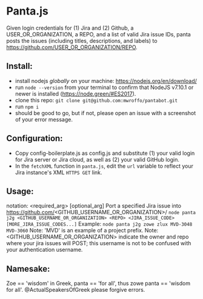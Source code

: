# Panta.js
Given login credentials for (1) Jira and (2) Github, a USER_OR_ORGANIZATION, a REPO, and a list of valid Jira issue IDs, panta posts the issues (including titles, descriptions, and labels) to https://github.com/USER_OR_ORGANIZATION/REPO.

## Install:
* install nodejs _globally_ on your machine: https://nodejs.org/en/download/
* run `node --version` from your terminal to confirm that NodeJS v7.10.1 or newer is installed (https://node.green/#ES2017).
* clone this repo: `git clone git@github.com:mwroffo/pantabot.git`
* run `npm i`
* should be good to go, but if not, please open an issue with a screenshot of your error message.

## Configuration:
* Copy config-boilerplate.js as config.js and substitute (1) your valid login for Jira server or Jira cloud, as well as (2) your valid GitHub login.
* In the `fetchXML` function in `panta.js`, edit the `url` variable to reflect your Jira instance's XML `HTTPS GET` link.

## Usage:
notation: <required_arg> [optional_arg]
Port a specified Jira issue into https://github.com/<GITHUB_USERNAME_OR_ORGANIZATION>/<REPO>
`node panta j2g <GITHUB_USERNAME_OR_ORGANIZATION> <REPO> <JIRA_ISSUE_CODE> [MORE_JIRA_ISSUE_CODES...]`
Example: `node panta j2g zowe zlux MVD-3048 MVD-3060`
Note: 'MVD' is an example of a project prefix.
Note: <GITHUB_USERNAME_OR_ORGANIZATION> <REPO> indicate the owner and repo where your jira issues will POST; this username is not to be confused with your authentication username.

## Namesake:
Zoe == 'wisdom' in Greek, panta == 'for all', thus zowe panta == 'wisdom for all'. @ActualSpeakersOfGreek please forgive errors.
